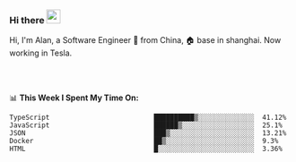 ### Hi there <img src="https://media.giphy.com/media/hvRJCLFzcasrR4ia7z/giphy.gif" width="25px">

<!-- ![visitors](https://visitor-badge.glitch.me/badge?page_id=dislfyer.dislfyer) -->

Hi, I'm Alan, a Software Engineer 🚀 from China, 🏠 base in shanghai. Now working in Tesla.

<br/>
<br/>

📊 **This Week I Spent My Time On:**


<!--START_SECTION:waka-->

```text
TypeScript                          ██████████▒░░░░░░░░░░░░░░  41.12%
JavaScript                          ██████▒░░░░░░░░░░░░░░░░░░  25.1%
JSON                                ███▒░░░░░░░░░░░░░░░░░░░░░  13.21%
Docker                              ██▒░░░░░░░░░░░░░░░░░░░░░░  9.3%
HTML                                █░░░░░░░░░░░░░░░░░░░░░░░░  3.36%
```

<!--END_SECTION:waka-->

<!--
**About Me:**
 -->
